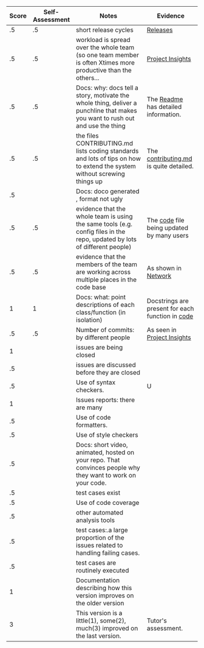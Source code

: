 | Score | Self-Assessment | Notes | Evidence |
| --- | --- | ---- | ------ |
|.5| .5|short release cycles|[Releases](https://github.com/secheaper/slashbot/releases)|
|.5| .5| workload is spread over the whole team (so one team member is often Xtimes more productive than the others...|[Project Insights](https://github.com/secheaper/slashbot/pulse)|
|.5|.5|Docs: why: docs tell a story, motivate the whole thing, deliver a punchline that makes you want to rush out and use the thing |The [Readme](https://github.com/secheaper/slashbot/blob/main/README.md) has detailed information.|
|.5|.5|the files CONTRIBUTING.md lists coding standards and lots of tips on how to extend the system without screwing things up|The [contributing.md](https://github.com/secheaper/slashbot/blob/main/CONTRIBUTING.md) is quite detailed.|
|.5| |Docs: doco generated , format not ugly  | |
|.5|.5| evidence that the whole team is using the same tools (e.g. config files in the repo, updated by lots of different people) |The [code](https://github.com/secheaper/slashbot/blob/main/code/bot.py) file being updated by many users|
|.5|.5| evidence that the members of the team are working across multiple places in the code base |As shown in [Network](https://github.com/secheaper/slashbot/network)|
|1|1|Docs: what: point descriptions of each class/function (in isolation)|Docstrings are present for each function in [code](https://github.com/secheaper/slashbot/tree/main/code)|
|.5|.5| Number of commits: by different people  |As seen in [Project Insights](https://github.com/secheaper/slashbot/pulse)|
|1| |issues are being closed | |
|.5|  | issues are discussed before they are closed |  |
|.5|  | Use of syntax checkers. | U|
|1| | Issues reports: there are many  | |
|.5|  | Use of code formatters. |  |
|.5|  | Use of style checkers |  |
|.5|  | Docs: short video, animated, hosted on your repo. That convinces people why they want to work on your code. | |
|.5|  | test cases exist  |  |
|.5|  | Use of code coverage  | |
|.5|  | other automated analysis tools  |  |
|.5|  |test cases:.a large proportion of the issues related to handling failing cases. | |
|.5|  |test cases are routinely executed |  |
|1| |Documentation describing how this version improves on the older version| |
|3|  | This version is a little(1), some(2), much(3) improved on the last version.|Tutor's assessment.| 
